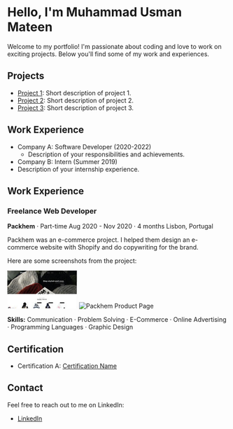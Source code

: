 # Hello, I'm Muhammad Usman Mateen


Welcome to my portfolio! I'm passionate about coding and love to work on exciting projects. Below you'll find some of my work and experiences.

## Projects

- [Project 1](https://github.com/your-username/project1): Short description of project 1.
- [Project 2](https://github.com/your-username/project2): Short description of project 2.
- [Project 3](https://github.com/your-username/project3): Short description of project 3.

## Work Experience

- Company A: Software Developer (2020-2022)
  - Description of your responsibilities and achievements.
- Company B: Intern (Summer 2019)
- Description of your internship experience.


## Work Experience

### Freelance Web Developer
**Packhem** · Part-time
Aug 2020 - Nov 2020 · 4 months
Lisbon, Portugal

Packhem was an e-commerce project. I helped them design an e-commerce website with Shopify and do copywriting for the brand.

Here are some screenshots from the project:

![Packhem Homepage](https://github.com/usmanmateen/usmanmateen.github.io/blob/main/1670718622464.jpeg)
![Packhem Product Page](https://github.com/your-username/repository-name/packhem-product.png)

**Skills:** Communication · Problem Solving · E-Commerce · Online Advertising · Programming Languages · Graphic Design


## Certification

- Certification A: [Certification Name](https://www.example.com)

## Contact

Feel free to reach out to me on LinkedIn:

- [LinkedIn](https://www.linkedin.com/in/muhammad-usman-mateen-1a8797199/)

